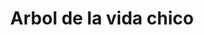 ---
title: Arbol de la vida chico
date: 
draft: false

# descripcion
description : Arbol de la vida chico

materials: Plata 925

color: Plateado

dimensions: 2cm

code: 02-14-0222

type: "Dijes"

categories: []

price: $1.870,00

price_eftvo: $1.590,00

# Images
# first image will be shown in the product page
images:
  # - image: "images/path_to_image"
  # La ubicacion de las imagenes es imagenes/Dijes/Dijes.Plata/02-14-0222-arbol-de-la-vida-chico
  - image: "./images/dijes/plata/02-14-0222-arbol-de-la-vida-chico.JPG"
---